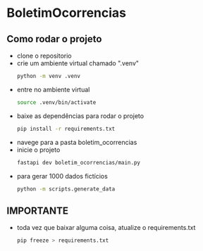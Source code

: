 # BoletimOcorrencias

## Como rodar o projeto
 - clone o repositorio
 - crie um ambiente virtual chamado ".venv"
    ```bash
    python -m venv .venv
    ```
- entre no ambiente virtual
    ```bash
    source .venv/bin/activate
    ```
- baixe as dependências para rodar o projeto
    ```bash
    pip install -r requirements.txt
    ```
- navege para a pasta boletim_ocorrencias
- inicie o projeto
    ```bash
    fastapi dev boletim_ocorrencias/main.py
    ```
- para gerar 1000 dados fictícios
    ```bash
    python -m scripts.generate_data
    ```
## IMPORTANTE
 - toda vez que baixar alguma coisa, atualize o requirements.txt
    ```bash
    pip freeze > requirements.txt
    ```
